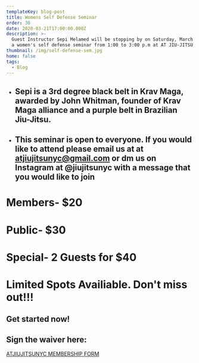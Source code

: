 ```yaml
---
templateKey: blog-post
title: Womens Self Defense Seminar
order: 30
date: 2020-03-21T17:00:00.000Z
description: >-
  Guest Instructor Sepi Melamed will be stopping by on Saturday, March 21st for
  a women's self defense seminar from 1:00 to 3:00 p.m at AT JIU-JITSU NYC.
thumbnail: /img/self-defense-sem.jpg
home: false
tags:
  - Blog
---
```


- ## Sepi is a 3rd degree black belt in Krav Maga, awarded by John Whitman, founder of Krav Maga alliance and a purple belt in Brazilian Jiu-Jitsu.
- ## This seminar is open to everyone. If you would like to attend please email us at at atjiujitsunyc@gmail.com or dm us on Instagram at @jiujitsunyc with a message that you would like to join

# Members- \$20

# Public- \$30

# Special- 2 Guests for \$40

# Limited Spots Availiable. Don't miss out!!!

## Get started now!

## Sign the waiver here:

<a
            href="javascript:void(
        window.open(
          'https://form.jotform.com/atjiujitsudev/studio-membership',
          'blank',
          'scrollbars=yes,
          toolbar=no,
          width=700,
          height=500'
        )
      )
    "
          >
ATJIUJITSUNYC MEMBERSHIP FORM
</a>

<br>
